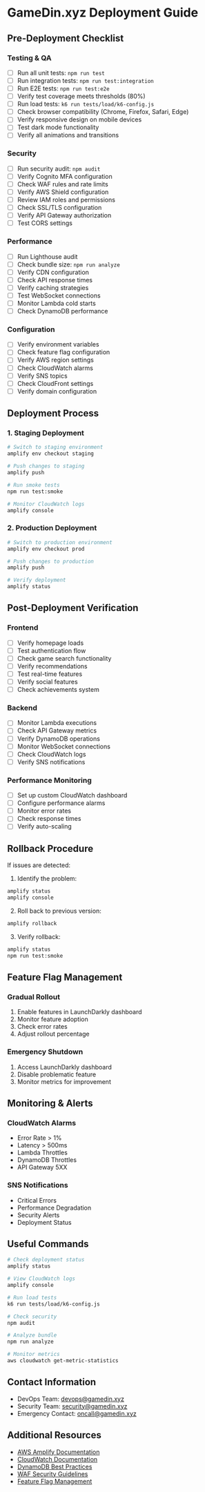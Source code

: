 # GameDin.xyz Deployment Guide

## Pre-Deployment Checklist

### Testing & QA

- [ ] Run all unit tests: `npm run test`
- [ ] Run integration tests: `npm run test:integration`
- [ ] Run E2E tests: `npm run test:e2e`
- [ ] Verify test coverage meets thresholds (80%)
- [ ] Run load tests: `k6 run tests/load/k6-config.js`
- [ ] Check browser compatibility (Chrome, Firefox, Safari, Edge)
- [ ] Verify responsive design on mobile devices
- [ ] Test dark mode functionality
- [ ] Verify all animations and transitions

### Security

- [ ] Run security audit: `npm audit`
- [ ] Verify Cognito MFA configuration
- [ ] Check WAF rules and rate limits
- [ ] Verify AWS Shield configuration
- [ ] Review IAM roles and permissions
- [ ] Check SSL/TLS configuration
- [ ] Verify API Gateway authorization
- [ ] Test CORS settings

### Performance

- [ ] Run Lighthouse audit
- [ ] Check bundle size: `npm run analyze`
- [ ] Verify CDN configuration
- [ ] Check API response times
- [ ] Verify caching strategies
- [ ] Test WebSocket connections
- [ ] Monitor Lambda cold starts
- [ ] Check DynamoDB performance

### Configuration

- [ ] Verify environment variables
- [ ] Check feature flag configuration
- [ ] Verify AWS region settings
- [ ] Check CloudWatch alarms
- [ ] Verify SNS topics
- [ ] Check CloudFront settings
- [ ] Verify domain configuration

## Deployment Process

### 1. Staging Deployment

```bash
# Switch to staging environment
amplify env checkout staging

# Push changes to staging
amplify push

# Run smoke tests
npm run test:smoke

# Monitor CloudWatch logs
amplify console
```

### 2. Production Deployment

```bash
# Switch to production environment
amplify env checkout prod

# Push changes to production
amplify push

# Verify deployment
amplify status
```

## Post-Deployment Verification

### Frontend

- [ ] Verify homepage loads
- [ ] Test authentication flow
- [ ] Check game search functionality
- [ ] Verify recommendations
- [ ] Test real-time features
- [ ] Verify social features
- [ ] Check achievements system

### Backend

- [ ] Monitor Lambda executions
- [ ] Check API Gateway metrics
- [ ] Verify DynamoDB operations
- [ ] Monitor WebSocket connections
- [ ] Check CloudWatch logs
- [ ] Verify SNS notifications

### Performance Monitoring

- [ ] Set up custom CloudWatch dashboard
- [ ] Configure performance alarms
- [ ] Monitor error rates
- [ ] Check response times
- [ ] Verify auto-scaling

## Rollback Procedure

If issues are detected:

1. Identify the problem:

```bash
amplify status
amplify console
```

2. Roll back to previous version:

```bash
amplify rollback
```

3. Verify rollback:

```bash
amplify status
npm run test:smoke
```

## Feature Flag Management

### Gradual Rollout

1. Enable features in LaunchDarkly dashboard
2. Monitor feature adoption
3. Check error rates
4. Adjust rollout percentage

### Emergency Shutdown

1. Access LaunchDarkly dashboard
2. Disable problematic feature
3. Monitor metrics for improvement

## Monitoring & Alerts

### CloudWatch Alarms

- Error Rate > 1%
- Latency > 500ms
- Lambda Throttles
- DynamoDB Throttles
- API Gateway 5XX

### SNS Notifications

- Critical Errors
- Performance Degradation
- Security Alerts
- Deployment Status

## Useful Commands

```bash
# Check deployment status
amplify status

# View CloudWatch logs
amplify console

# Run load tests
k6 run tests/load/k6-config.js

# Check security
npm audit

# Analyze bundle
npm run analyze

# Monitor metrics
aws cloudwatch get-metric-statistics
```

## Contact Information

- DevOps Team: devops@gamedin.xyz
- Security Team: security@gamedin.xyz
- Emergency Contact: oncall@gamedin.xyz

## Additional Resources

- [AWS Amplify Documentation](https://docs.amplify.aws)
- [CloudWatch Documentation](https://docs.aws.amazon.com/cloudwatch)
- [DynamoDB Best Practices](https://docs.aws.amazon.com/amazondynamodb/latest/developerguide/best-practices.html)
- [WAF Security Guidelines](https://docs.aws.amazon.com/waf)
- [Feature Flag Management](https://launchdarkly.com/documentation)
